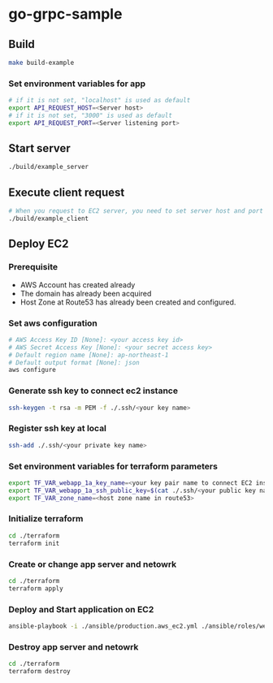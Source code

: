 # go-grpc-sample

## Build

```.sh
make build-example
```

### Set environment variables for app

```.sh
# if it is not set, "localhost" is used as default
export API_REQUEST_HOST=<Server host>
# if it is not set, "3000" is used as default
export API_REQUEST_PORT=<Server listening port>
```

## Start server

```.sh
./build/example_server
```

## Execute client request

```.sh
# When you request to EC2 server, you need to set server host and port in environment variables API_REQUEST_HOST and API_REQUEST_PORT
./build/example_client
```

## Deploy EC2

### Prerequisite

- AWS Account has created already
- The domain has already been acquired
- Host Zone at Route53 has already been created and configured.

### Set aws configuration

```.sh
# AWS Access Key ID [None]: <your access key id>
# AWS Secret Access Key [None]: <your secret access key>
# Default region name [None]: ap-northeast-1
# Default output format [None]: json
aws configure
```

### Generate ssh key to connect ec2 instance

```.sh
ssh-keygen -t rsa -m PEM -f ./.ssh/<your key name>
```

### Register ssh key at local

```.sh
ssh-add ./.ssh/<your private key name>
```

### Set environment variables for terraform parameters

```.sh
export TF_VAR_webapp_1a_key_name=<your key pair name to connect EC2 instance>
export TF_VAR_webapp_1a_ssh_public_key=$(cat ./.ssh/<your public key name>)
export TF_VAR_zone_name=<host zone name in route53>
```

### Initialize terraform

```.sh
cd ./terraform
terraform init
```

### Create or change app server and netowrk

```.sh
cd ./terraform
terraform apply
```

### Deploy and Start application on EC2

```.sh
ansible-playbook -i ./ansible/production.aws_ec2.yml ./ansible/roles/webservers/tasks/main.yml
```

### Destroy app server and netowrk

```.sh
cd ./terraform
terraform destroy
```
